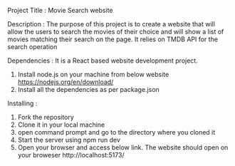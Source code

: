 Project Title :
Movie Search website

Description :
The purpose of this project is to create a website that will allow the users to search the movies of their choice and 
will show a list of movies matching their search on the page. It relies on TMDB API for the search operation

Dependencies :
It is a React based website development project. 

1. Install node.js on your machine from below website
https://nodejs.org/en/download/
2. Install all the dependencies as per package.json

Installing :
1. Fork the repository 
2. Clone it in your local machine
3. open command prompt and go to the directory where you cloned it
4. Start the server using npm run dev
5. Open your browser and access below link. The website should open on your broweser
http://localhost:5173/
